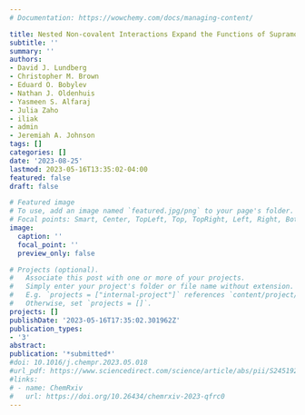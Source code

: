 ```yaml
---
# Documentation: https://wowchemy.com/docs/managing-content/

title: Nested Non-covalent Interactions Expand the Functions of Supramolecular Polymer Networks
subtitle: ''
summary: ''
authors:
- David J. Lundberg
- Christopher M. Brown
- Eduard O. Bobylev
- Nathan J. Oldenhuis
- Yasmeen S. Alfaraj
- Julia Zaho
- iliak
- admin
- Jeremiah A. Johnson
tags: []
categories: []
date: '2023-08-25'
lastmod: 2023-05-16T13:35:02-04:00
featured: false
draft: false

# Featured image
# To use, add an image named `featured.jpg/png` to your page's folder.
# Focal points: Smart, Center, TopLeft, Top, TopRight, Left, Right, BottomLeft, Bottom, BottomRight.
image:
  caption: ''
  focal_point: ''
  preview_only: false

# Projects (optional).
#   Associate this post with one or more of your projects.
#   Simply enter your project's folder or file name without extension.
#   E.g. `projects = ["internal-project"]` references `content/project/deep-learning/index.md`.
#   Otherwise, set `projects = []`.
projects: []
publishDate: '2023-05-16T17:35:02.301962Z'
publication_types:
- '3'
abstract: 
publication: '*submitted*'
#doi: 10.1016/j.chempr.2023.05.018
#url_pdf: https://www.sciencedirect.com/science/article/abs/pii/S2451929423002504
#links:
# - name: ChemRxiv
#   url: https://doi.org/10.26434/chemrxiv-2023-qfrc0
---
```

